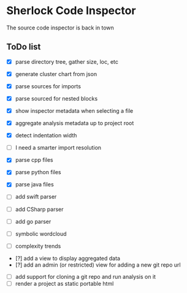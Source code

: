 # Sherlock Code Inspector

The source code inspector is back in town

## ToDo list

* [x] parse directory tree, gather size, loc, etc
* [x] generate cluster chart from json
* [x] parse sources for imports
* [x] parse sourced for nested blocks
* [x] show inspector metadata when selecting a file
* [x] aggregate analysis metadata up to project root
* [x] detect indentation width
* [ ] I need a smarter import resolution

* [x] parse cpp files
* [x] parse python files
* [x] parse java files
* [ ] add swift parser
* [ ] add CSharp parser
* [ ] add go parser

* [ ] symbolic wordcloud
* [ ] complexity trends

* [?] add a view to display aggregated data
* [?] add an admin (or restricted) view for adding a new git repo url

* [ ] add support for cloning a git repo and run analysis on it
* [ ] render a project as static portable html
